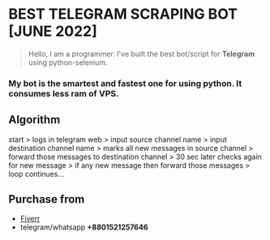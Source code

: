 # BEST TELEGRAM SCRAPING BOT [JUNE 2022]
> Hello, I am a programmer. I've built the best bot/script for **Telegram** using python-selenium.
### My bot is the smartest and fastest one for using python. It consumes less ram of VPS.

## Algorithm
start > logs in telegram web > input source channel name > input destination channel name > marks all new messages in source channel > forward those messages to destination channel > 30 sec later checks again for new message > if any new message then forward those messages > loop continues...

## Purchase from
- [Fiverr](https://www.fiverr.com/salah_3652/create-browser-scraper-and-automation-python-bot-in-selenium)
- telegram/whatsapp **+8801521257646**
